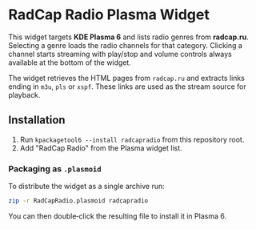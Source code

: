# RadCap Radio Plasma Widget

This widget targets **KDE Plasma 6** and lists radio genres from **radcap.ru**.
Selecting a genre loads the radio channels for that category. Clicking a channel
starts streaming with play/stop and volume controls always available at the
bottom of the widget.

The widget retrieves the HTML pages from `radcap.ru` and extracts links ending in
`m3u`, `pls` or `xspf`. These links are used as the stream source for playback.

## Installation

1. Run `kpackagetool6 --install radcapradio` from this repository root.
2. Add "RadCap Radio" from the Plasma widget list.

### Packaging as `.plasmoid`

To distribute the widget as a single archive run:

```bash
zip -r RadCapRadio.plasmoid radcapradio
```

You can then double‑click the resulting file to install it in Plasma 6.
